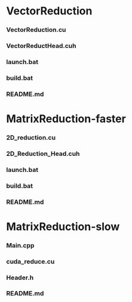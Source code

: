 # VectorReduction
### VectorReduction.cu
### VectorReductHead.cuh
### launch.bat
### build.bat
### README.md

# MatrixReduction-faster
### 2D_reduction.cu
### 2D_Reduction_Head.cuh
### launch.bat
### build.bat
### README.md

# MatrixReduction-slow
### Main.cpp
### cuda_reduce.cu
### Header.h
### README.md
